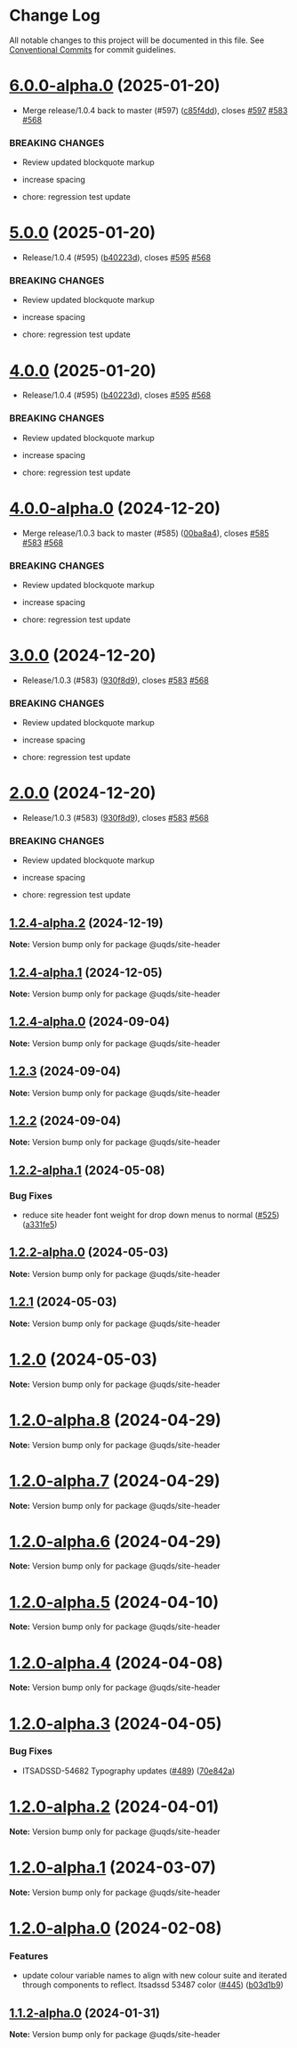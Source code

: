 # Change Log

All notable changes to this project will be documented in this file.
See [Conventional Commits](https://conventionalcommits.org) for commit guidelines.

# [6.0.0-alpha.0](https://github.com/uq-its-ss/design-system/compare/@uqds/site-header@4.0.0-alpha.0...@uqds/site-header@6.0.0-alpha.0) (2025-01-20)

- Merge release/1.0.4 back to master (#597) ([c85f4dd](https://github.com/uq-its-ss/design-system/commit/c85f4dd04601bad019d83edeb680dd919fd1aebb)), closes [#597](https://github.com/uq-its-ss/design-system/issues/597) [#583](https://github.com/uq-its-ss/design-system/issues/583) [#568](https://github.com/uq-its-ss/design-system/issues/568)

### BREAKING CHANGES

- Review updated blockquote markup

- increase spacing

- chore: regression test update

# [5.0.0](https://github.com/uq-its-ss/design-system/compare/@uqds/site-header@3.0.0...@uqds/site-header@5.0.0) (2025-01-20)

- Release/1.0.4 (#595) ([b40223d](https://github.com/uq-its-ss/design-system/commit/b40223d819d456f67620dfd880380b85214c4103)), closes [#595](https://github.com/uq-its-ss/design-system/issues/595) [#568](https://github.com/uq-its-ss/design-system/issues/568)

### BREAKING CHANGES

- Review updated blockquote markup

- increase spacing

- chore: regression test update

# [4.0.0](https://github.com/uq-its-ss/design-system/compare/@uqds/site-header@3.0.0...@uqds/site-header@4.0.0) (2025-01-20)

- Release/1.0.4 (#595) ([b40223d](https://github.com/uq-its-ss/design-system/commit/b40223d819d456f67620dfd880380b85214c4103)), closes [#595](https://github.com/uq-its-ss/design-system/issues/595) [#568](https://github.com/uq-its-ss/design-system/issues/568)

### BREAKING CHANGES

- Review updated blockquote markup

- increase spacing

- chore: regression test update

# [4.0.0-alpha.0](https://github.com/uq-its-ss/design-system/compare/@uqds/site-header@1.2.4-alpha.2...@uqds/site-header@4.0.0-alpha.0) (2024-12-20)

- Merge release/1.0.3 back to master (#585) ([00ba8a4](https://github.com/uq-its-ss/design-system/commit/00ba8a439019ed08ab357499c758be419f50f150)), closes [#585](https://github.com/uq-its-ss/design-system/issues/585) [#583](https://github.com/uq-its-ss/design-system/issues/583) [#568](https://github.com/uq-its-ss/design-system/issues/568)

### BREAKING CHANGES

- Review updated blockquote markup

- increase spacing

- chore: regression test update

# [3.0.0](https://github.com/uq-its-ss/design-system/compare/@uqds/site-header@1.2.4-alpha.0...@uqds/site-header@3.0.0) (2024-12-20)

- Release/1.0.3 (#583) ([930f8d9](https://github.com/uq-its-ss/design-system/commit/930f8d97b814748829f45194e1b5009680ee7890)), closes [#583](https://github.com/uq-its-ss/design-system/issues/583) [#568](https://github.com/uq-its-ss/design-system/issues/568)

### BREAKING CHANGES

- Review updated blockquote markup

- increase spacing

- chore: regression test update

# [2.0.0](https://github.com/uq-its-ss/design-system/compare/@uqds/site-header@1.2.4-alpha.0...@uqds/site-header@2.0.0) (2024-12-20)

- Release/1.0.3 (#583) ([930f8d9](https://github.com/uq-its-ss/design-system/commit/930f8d97b814748829f45194e1b5009680ee7890)), closes [#583](https://github.com/uq-its-ss/design-system/issues/583) [#568](https://github.com/uq-its-ss/design-system/issues/568)

### BREAKING CHANGES

- Review updated blockquote markup

- increase spacing

- chore: regression test update

## [1.2.4-alpha.2](https://github.com/uq-its-ss/design-system/compare/@uqds/site-header@1.2.4-alpha.1...@uqds/site-header@1.2.4-alpha.2) (2024-12-19)

**Note:** Version bump only for package @uqds/site-header

## [1.2.4-alpha.1](https://github.com/uq-its-ss/design-system/compare/@uqds/site-header@1.2.4-alpha.0...@uqds/site-header@1.2.4-alpha.1) (2024-12-05)

**Note:** Version bump only for package @uqds/site-header

## [1.2.4-alpha.0](https://github.com/uq-its-ss/design-system/compare/@uqds/site-header@1.2.3...@uqds/site-header@1.2.4-alpha.0) (2024-09-04)

**Note:** Version bump only for package @uqds/site-header

## [1.2.3](https://github.com/uq-its-ss/design-system/compare/@uqds/site-header@1.2.2-alpha.1...@uqds/site-header@1.2.3) (2024-09-04)

**Note:** Version bump only for package @uqds/site-header

## [1.2.2](https://github.com/uq-its-ss/design-system/compare/@uqds/site-header@1.2.2-alpha.1...@uqds/site-header@1.2.2) (2024-09-04)

**Note:** Version bump only for package @uqds/site-header

## [1.2.2-alpha.1](https://github.com/uq-its-ss/design-system/compare/@uqds/site-header@1.2.2-alpha.0...@uqds/site-header@1.2.2-alpha.1) (2024-05-08)

### Bug Fixes

- reduce site header font weight for drop down menus to normal ([#525](https://github.com/uq-its-ss/design-system/issues/525)) ([a331fe5](https://github.com/uq-its-ss/design-system/commit/a331fe5a6b1b72736fe58f6b5166d8e2c51a3c01))

## [1.2.2-alpha.0](https://github.com/uq-its-ss/design-system/compare/@uqds/site-header@1.2.0-alpha.8...@uqds/site-header@1.2.2-alpha.0) (2024-05-03)

**Note:** Version bump only for package @uqds/site-header

## [1.2.1](https://github.com/uq-its-ss/design-system/compare/@uqds/site-header@1.2.0-alpha.8...@uqds/site-header@1.2.1) (2024-05-03)

**Note:** Version bump only for package @uqds/site-header

# [1.2.0](https://github.com/uq-its-ss/design-system/compare/@uqds/site-header@1.2.0-alpha.8...@uqds/site-header@1.2.0) (2024-05-03)

**Note:** Version bump only for package @uqds/site-header

# [1.2.0-alpha.8](https://github.com/uq-its-ss/design-system/compare/@uqds/site-header@1.2.0-alpha.7...@uqds/site-header@1.2.0-alpha.8) (2024-04-29)

**Note:** Version bump only for package @uqds/site-header

# [1.2.0-alpha.7](https://github.com/uq-its-ss/design-system/compare/@uqds/site-header@1.2.0-alpha.6...@uqds/site-header@1.2.0-alpha.7) (2024-04-29)

**Note:** Version bump only for package @uqds/site-header

# [1.2.0-alpha.6](https://github.com/uq-its-ss/design-system/compare/@uqds/site-header@1.2.0-alpha.5...@uqds/site-header@1.2.0-alpha.6) (2024-04-29)

**Note:** Version bump only for package @uqds/site-header

# [1.2.0-alpha.5](https://github.com/uq-its-ss/design-system/compare/@uqds/site-header@1.2.0-alpha.4...@uqds/site-header@1.2.0-alpha.5) (2024-04-10)

**Note:** Version bump only for package @uqds/site-header

# [1.2.0-alpha.4](https://github.com/uq-its-ss/design-system/compare/@uqds/site-header@1.2.0-alpha.3...@uqds/site-header@1.2.0-alpha.4) (2024-04-08)

**Note:** Version bump only for package @uqds/site-header

# [1.2.0-alpha.3](https://github.com/uq-its-ss/design-system/compare/@uqds/site-header@1.2.0-alpha.2...@uqds/site-header@1.2.0-alpha.3) (2024-04-05)

### Bug Fixes

- ITSADSSD-54682 Typography updates ([#489](https://github.com/uq-its-ss/design-system/issues/489)) ([70e842a](https://github.com/uq-its-ss/design-system/commit/70e842a1552cddc9c63452ae63bae91b380f420b))

# [1.2.0-alpha.2](https://github.com/uq-its-ss/design-system/compare/@uqds/site-header@1.2.0-alpha.1...@uqds/site-header@1.2.0-alpha.2) (2024-04-01)

**Note:** Version bump only for package @uqds/site-header

# [1.2.0-alpha.1](https://github.com/uq-its-ss/design-system/compare/@uqds/site-header@1.2.0-alpha.0...@uqds/site-header@1.2.0-alpha.1) (2024-03-07)

**Note:** Version bump only for package @uqds/site-header

# [1.2.0-alpha.0](https://github.com/uq-its-ss/design-system/compare/@uqds/site-header@1.1.2-alpha.0...@uqds/site-header@1.2.0-alpha.0) (2024-02-08)

### Features

- update colour variable names to align with new colour suite and iterated through components to reflect. Itsadssd 53487 color ([#445](https://github.com/uq-its-ss/design-system/issues/445)) ([b03d1b9](https://github.com/uq-its-ss/design-system/commit/b03d1b9a7944f4552750706b276405b0988abf90))

## [1.1.2-alpha.0](https://github.com/uq-its-ss/design-system/compare/@uqds/site-header@1.1.1...@uqds/site-header@1.1.2-alpha.0) (2024-01-31)

**Note:** Version bump only for package @uqds/site-header
